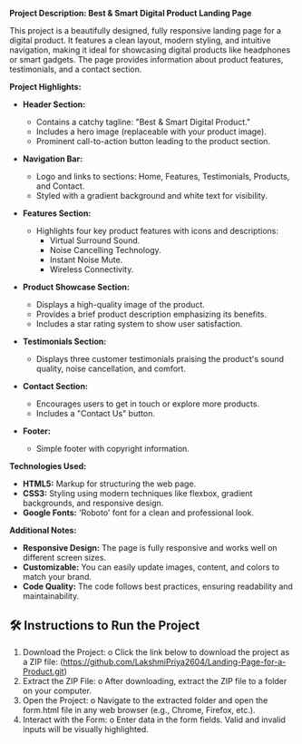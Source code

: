 **Project Description: Best & Smart Digital Product Landing Page**

This project is a beautifully designed, fully responsive landing page for a digital product. It features a clean layout, modern styling, and intuitive navigation, making it ideal for showcasing digital products like headphones or smart gadgets. The page provides information about product features, testimonials, and a contact section.

**Project Highlights:**

- **Header Section:**
  - Contains a catchy tagline: "Best & Smart Digital Product."
  - Includes a hero image (replaceable with your product image).
  - Prominent call-to-action button leading to the product section.

- **Navigation Bar:**
  - Logo and links to sections: Home, Features, Testimonials, Products, and Contact.
  - Styled with a gradient background and white text for visibility.

- **Features Section:**
  - Highlights four key product features with icons and descriptions:
    - Virtual Surround Sound.
    - Noise Cancelling Technology.
    - Instant Noise Mute.
    - Wireless Connectivity.

- **Product Showcase Section:**
  - Displays a high-quality image of the product.
  - Provides a brief product description emphasizing its benefits.
  - Includes a star rating system to show user satisfaction.

- **Testimonials Section:**
  - Displays three customer testimonials praising the product's sound quality, noise cancellation, and comfort.

- **Contact Section:**
  - Encourages users to get in touch or explore more products.
  - Includes a "Contact Us" button.

- **Footer:**
  - Simple footer with copyright information.

**Technologies Used:**

- **HTML5:** Markup for structuring the web page.
- **CSS3:** Styling using modern techniques like flexbox, gradient backgrounds, and responsive design.
- **Google Fonts:** 'Roboto' font for a clean and professional look.

**Additional Notes:**

- **Responsive Design:** The page is fully responsive and works well on different screen sizes.
- **Customizable:** You can easily update images, content, and colors to match your brand.
- **Code Quality:** The code follows best practices, ensuring readability and maintainability.

## 🛠️ Instructions to Run the Project
1.	Download the Project:
o	Click the link below to download the project as a ZIP file: (https://github.com/LakshmiPriya2604/Landing-Page-for-a-Product.git)
2.	Extract the ZIP File:
o	After downloading, extract the ZIP file to a folder on your computer.
3.	Open the Project:
o	Navigate to the extracted folder and open the form.html file in any web browser (e.g., Chrome, Firefox, etc.).
4.	Interact with the Form:
o	Enter data in the form fields. Valid and invalid inputs will be visually highlighted.




